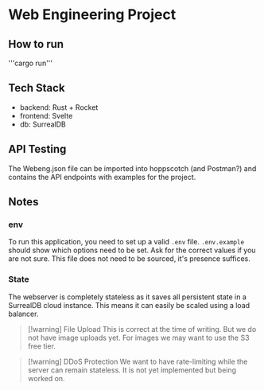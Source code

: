 # Web Engineering Project

## How to run
'''cargo run'''

## Tech Stack
- backend: Rust + Rocket
- frontend: Svelte
- db: SurrealDB

## API Testing
The Webeng.json file can be imported into hoppscotch (and Postman?)
and contains the API endpoints with examples for the project.

## Notes

### env
To run this application, you need to set up a valid `.env` file.
`.env.example` should show which options need to be set. Ask for the correct
values if you are not sure.
This file does not need to be sourced, it's presence suffices.

### State

The webserver is completely stateless as it saves all persistent state in
a SurrealDB cloud instance. This means it can easily be scaled using a load
balancer.

> [!warning] File Upload
> This is correct at the time of writing. But we do not have image uploads yet.
> For images we may want to use the S3 free tier.

> [!warning] DDoS Protection
> We want to have rate-limiting while the server can remain stateless.
> It is not yet implemented but being worked on.
